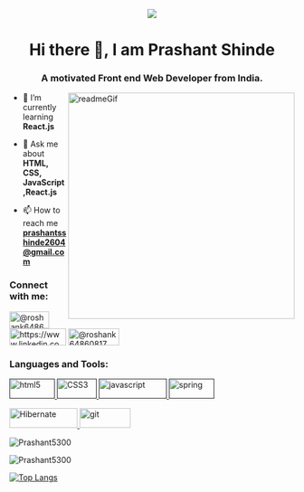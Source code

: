 <p align="center">
<img src="https://user-images.githubusercontent.com/107461385/225531601-c3505583-57f8-4572-9ed6-2cdd3a814de7.png"/>
</p>

<h1 align="center">Hi there 👋, I am Prashant Shinde</h1>
<h3 align="center">A motivated Front end Web Developer from India.</h3>

<img align="right" alt="readmeGif" width="400" src="https://qph.cf2.quoracdn.net/main-qimg-82b7314fe96c4a2d8f3088207a4afd8d">

<!-- <p align="left"> <img src="https://komarev.com/ghpvc/?username=roshan-patro&label=Profile%20views&color=0e75b6&style=flat" alt="roshan-patro" /> </p> -->


- 🌱 I’m currently learning **React.js**

- 💬 Ask me about **HTML, CSS, JavaScript,React.js**

- 📫 How to reach me **prashantsshinde2604@gmail.com**

<h3 align="left">Connect with me:</h3>
<p align="left">
<a href="mailto: prashantsshinde2604@gmail.com" target="blank"><img align="center" src="https://img.shields.io/badge/Gmail-D14836?style=for-the-badge&logo=gmail&logoColor=white" alt="@roshank64860817" height="30" width="70" /></a>
<a href="https://www.linkedin.com/in/prashant-shinde/ target="blank"><img align="center" src="https://img.shields.io/badge/LinkedIn-0077B5?style=for-the-badge&logo=linkedin&logoColor=white" alt="https://www.linkedin.com/in/prashant-shinde-3414aa27a?trk=contact-info" height="30" width="100" /></a>
<a href="https://x.com/PrashantSh5300?t=6v3vlEHu2K7mdgeHRwWb5Q&s=09" target="blank"><img align="center" src="https://img.shields.io/badge/Twitter-1DA1F2?style=for-the-badge&logo=twitter&logoColor=white" alt="@roshank64860817" height="30" width="90" /></a>
</p>

<h3 align="left">Languages and Tools:</h3>
<p align="left"> 
<a href="" target="_blank" rel="noreferrer"> <img src="https://img.shields.io/badge/HTML5-E34F26?style=for-the-badge&logo=html5&logoColor=white" alt="html5" width="80" height="35"/> </a> 
<a href="" target="_blank" rel="noreferrer"> <img src="https://img.shields.io/badge/CSS3-1572B6?style=for-the-badge&logo=css3&logoColor=white" alt="CSS3" width="70" height="35"/> </a> 
<a href="" target="_blank" rel="noreferrer"> <img src="https://img.shields.io/badge/JavaScript-323330?style=for-the-badge&logo=javascript&logoColor=F7DF1E" alt="javascript" width="120" height="35"/> </a> </a>
<a href="" target="_blank" rel="noreferrer"> <img src="https://img.shields.io/badge/MySQL-005C84?style=for-the-badge&logo=mysql&logoColor=white" alt="spring" width="80" height="35"/> </a></p>
<a href="https://www.mysql.com/" target="_blank" rel="noreferrer"> <img src="https://img.shields.io/badge/Hibernate-59666C?style=for-the-badge&logo=Hibernate&logoColor=white" alt="Hibernate" width="120" height="35"/> </a> 
<a href="https://git-scm.com/" target="_blank" rel="noreferrer"> <img src="https://img.shields.io/badge/Spring-6DB33F?style=for-the-badge&logo=spring&logoColor=white" alt="git" width="90" height="35"/> </a>  


<p><img align="center" src="https://github-readme-streak-stats.herokuapp.com/?user=Prashant5300&theme=dark" alt="Prashant5300" /></p>
<p><img align="center" src="https://github-readme-stats.vercel.app/api?username=Prashant5300&show_icons=true&count_private=true&theme=merko" alt="Prashant5300"/></p>

[![Top Langs](https://github-readme-stats.vercel.app/api/top-langs/?username=Prashant5300&theme=dark)](https://github.com/Prashant5300/github-readme-stats)

<!-- [![Roshan's github activity graph](https://activity-graph.herokuapp.com/graph?username=Roshan-Patro&theme=react-dark)](https://github.com/roshan-patro/github-readme-activity-graph) -->

<!-- https://starchart.cc/roshan-patro/{repo}.svg -->
